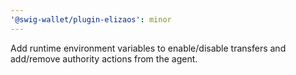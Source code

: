 ```yaml
---
'@swig-wallet/plugin-elizaos': minor
---
```


Add runtime environment variables to enable/disable transfers and add/remove authority actions from the agent.
